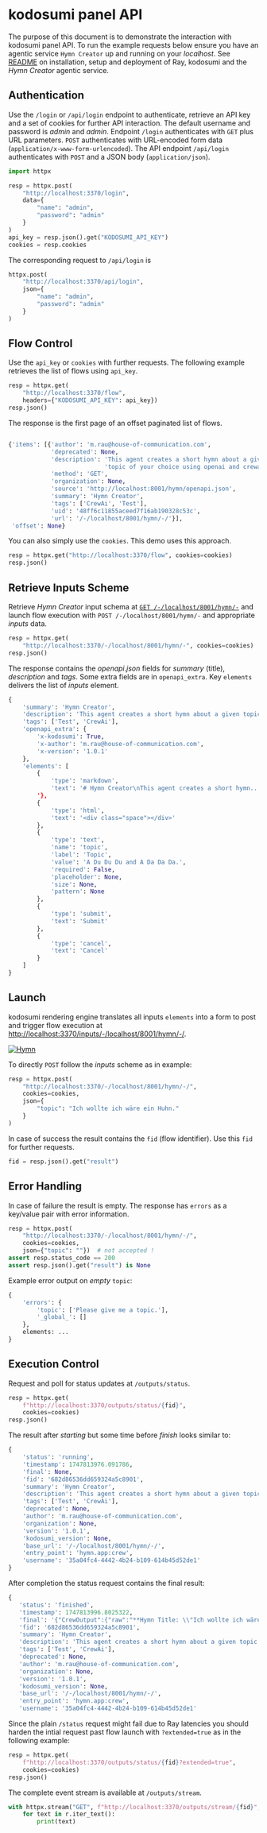 # kodosumi panel API

The purpose of this document is to demonstrate the interaction with kodosumi panel API. To run the example requests below ensure you have an agentic service `Hymn Creator` up and running on your _localhost_. See [README](../README.md) on installation, setup and deployment of Ray, kodosumi and the _Hymn Creator_ agentic service.

## Authentication

Use the `/login` or `/api/login` endpoint to authenticate, retrieve an API key and a set of cookies for further API interaction. The default username and password is _admin_ and _admin_. Endpoint `/login` authenticates with `GET` plus URL parameters. `POST` authenticates with URL-encoded form data (`application/x-www-form-urlencoded`). The API endpoint `/api/login` authenticates with `POST` and a JSON body (`application/json`). 

```python
import httpx

resp = httpx.post(
    "http://localhost:3370/login", 
    data={
        "name": "admin", 
        "password": "admin"
    }
)
api_key = resp.json().get("KODOSUMI_API_KEY")
cookies = resp.cookies
```

The corresponding request to `/api/login` is
    
```python
httpx.post(
    "http://localhost:3370/api/login", 
    json={
        "name": "admin", 
        "password": "admin"
    }
)
```

## Flow Control

Use the `api_key` or `cookies` with further requests. The following example retrieves the list of flows using `api_key`.

```python
resp = httpx.get(
    "http://localhost:3370/flow", 
    headers={"KODOSUMI_API_KEY": api_key})
resp.json()
```

The response is the first page of an offset paginated list of flows.

```python

{'items': [{'author': 'm.rau@house-of-communication.com',
            'deprecated': None,
            'description': 'This agent creates a short hymn about a given '
                           'topic of your choice using openai and crewai.',
            'method': 'GET',
            'organization': None,
            'source': 'http://localhost:8001/hymn/openapi.json',
            'summary': 'Hymn Creator',
            'tags': ['CrewAi', 'Test'],
            'uid': '48ff6c11855aceed7f16ab190328c53c',
            'url': '/-/localhost/8001/hymn/-/'}],
 'offset': None}
```

You can also simply use the `cookies`. This demo uses this approach.

```python
resp = httpx.get("http://localhost:3370/flow", cookies=cookies)
resp.json()
```

## Retrieve Inputs Scheme

Retrieve _Hymn Creator_ input schema at [`GET /-/localhost/8001/hymn/-`](http://localhost:3370/-/localhost/8001/hymn/-) and launch flow execution with `POST /-/localhost/8001/hymn/-` and appropriate _inputs_  data.

```python
resp = httpx.get(
    "http://localhost:3370/-/localhost/8001/hymn/-", cookies=cookies)
resp.json()
```

The response contains the _openapi.json_ fields for _summary_ (title), _description_ and _tags_. Some extra fields are in `openapi_extra`. Key `elements` delivers the list of _inputs_ element.

```python
{
    'summary': 'Hymn Creator',
    'description': 'This agent creates a short hymn about a given topic...',
    'tags': ['Test', 'CrewAi'],
    'openapi_extra': {
        'x-kodosumi': True,
        'x-author': 'm.rau@house-of-communication.com',
        'x-version': '1.0.1'
    },
    'elements': [
        {
            'type': 'markdown',
            'text': '# Hymn Creator\nThis agent creates a short hymn...
        '},
        {
            'type': 'html', 
            'text': '<div class="space"></div>'
        },
        {
            'type': 'text',
            'name': 'topic',
            'label': 'Topic',
            'value': 'A Du Du Du and A Da Da Da.',
            'required': False,
            'placeholder': None,
            'size': None,
            'pattern': None
        },
        {
            'type': 'submit', 
            'text': 'Submit'
        },
        {
            'type': 'cancel', 
            'text': 'Cancel'
        }
    ]
}
```

## Launch

kodosumi rendering engine translates all inputs `elements` into a form to post and trigger flow execution at [http://localhost:3370/inputs/-/localhost/8001/hymn/-/](http://localhost:3370/inputs/-/localhost/8001/hymn/-/).

[![Hymn](./panel/thumb/form.png)](./panel/form.png)

To directly `POST` follow the _inputs_ scheme as in example:

```python
resp = httpx.post(
    "http://localhost:3370/-/localhost/8001/hymn/-/", 
    cookies=cookies,
    json={
        "topic": "Ich wollte ich wäre ein Huhn."
    }
)
```

In case of success the result contains the `fid` (flow identifier). Use this `fid` for further requests.

```python
fid = resp.json().get("result")
```

## Error Handling

In case of failure the result is empty. The response has `errors` as a key/value pair with error information.

```python
resp = httpx.post(
    "http://localhost:3370/-/localhost/8001/hymn/-/", 
    cookies=cookies,
    json={"topic": ""})  # not accepted !
assert resp.status_code == 200
assert resp.json().get("result") is None
```

Example error output on _empty_ `topic`:

```python
{
    'errors': {
        'topic': ['Please give me a topic.'], 
        '_global_': []
    },
    elements: ...
}
```

## Execution Control

Request and poll for status updates at `/outputs/status`.

```python
resp = httpx.get(
    f"http://localhost:3370/outputs/status/{fid}", 
    cookies=cookies)
resp.json()
```

The result after _starting_ but some time before _finish_ looks similar to:

```python
{
    'status': 'running',
    'timestamp': 1747813976.091786,
    'final': None,
    'fid': '682d86536dd659324a5c8901',
    'summary': 'Hymn Creator',
    'description': 'This agent creates a short hymn about a given topic...',
    'tags': ['Test', 'CrewAi'],
    'deprecated': None,
    'author': 'm.rau@house-of-communication.com',
    'organization': None,
    'version': '1.0.1',
    'kodosumi_version': None,
    'base_url': '/-/localhost/8001/hymn/-/',
    'entry_point': 'hymn.app:crew',
    'username': '35a04fc4-4442-4b24-b109-614b45d52de1'
}
```

After completion the status request contains the final result:

```python
{
   'status': 'finished',
   'timestamp': 1747813996.8025322,
   'final': '{"CrewOutput":{"raw":"**Hymn Title: \\"Ich wollte ich wäre ein...',
   'fid': '682d86536dd659324a5c8901',
   'summary': 'Hymn Creator',
   'description': 'This agent creates a short hymn about a given topic...',
   'tags': ['Test', 'CrewAi'],
   'deprecated': None,
   'author': 'm.rau@house-of-communication.com',
   'organization': None,
   'version': '1.0.1',
   'kodosumi_version': None,
   'base_url': '/-/localhost/8001/hymn/-/',
   'entry_point': 'hymn.app:crew',
   'username': '35a04fc4-4442-4b24-b109-614b45d52de1'

```
Since the plain `/status` request might fail due to Ray latencies you should harden the intial request past flow launch with `?extended=true` as in the following example:

```python
resp = httpx.get(
    f"http://localhost:3370/outputs/status/{fid}?extended=true", 
    cookies=cookies)
resp.json()
```

The complete event stream is available at `/outputs/stream`.

```python
with httpx.stream("GET", f"http://localhost:3370/outputs/stream/{fid}", cookies=cookies) as r:
    for text in r.iter_text():
        print(text)
```

